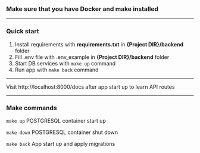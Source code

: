 ### Make sure that you have **Docker** and **make** installed

---

### **Quick start**

1. Install requirements with **requirements.txt** in **{Project DIR}/backend** folder
2. Fill .env file with .env_example in **{Project DIR}/backend** folder
3. Start DB services with `make up` command
4. Run app with `make back` command

---

Visit http://localhost:8000/docs after app start up to learn API routes

---

### Make commands

`make up` POSTGRESQL container start up

`make down` POSTGRESQL container shut down

`make back` App start up and apply migrations
